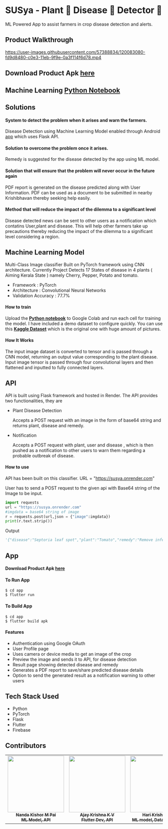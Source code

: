 # SUSya - Plant 🌱 Disease 🐛 Detector 🔎

ML Powered App to assist farmers in crop disease detection and alerts.

## Product Walkthrough


https://user-images.githubusercontent.com/57388834/120083080-fd9d8480-c0e3-11eb-9f9e-0a3f114f6d78.mp4



## Download Product Apk **[here](https://drive.google.com/file/d/1OldNeNr5KRfFX5G56689_fnSCuSGvTCM/view?usp=sharing)**
## Machine Learning **[Python Notebook](https://github.com/nandakishormpai2001/Plant_Disease_Detector/blob/main/model/Plant_Disease_Identifier.ipynb)**

## Solutions

#### System to detect the problem when it arises and warn the farmers.

Disease Detection using Machine Learning Model enabled through Android [app](https://drive.google.com/file/d/1OldNeNr5KRfFX5G56689_fnSCuSGvTCM/view?usp=sharing) which uses Flask API.

#### Solution to overcome the problem once it arises.

Remedy is suggested for the disease detected by the app using ML model.

#### Solution that will ensure that the problem will never occur in the future again

PDF report is generated on the disease predicted along with User Information. PDF can be used as a document to be submitted in nearby Krishibhavan thereby seeking help easily.

#### Method that will reduce the impact of the dilemma to a significant level

Disease detected news can be sent to other users as a notification which contatins User,plant and disease. This will help other farmers take up precautions thereby reducing the impact of the dilemma to a significant level considering a region.


## Machine Learning Model

Multi-Class Image classifier Built on PyTorch framework using CNN architecture. Currently Project Detects 17 States of disease in 4 plants ( Aiming Kerala State ) namely Cherry, Pepper, Potato and tomato.

* Framework : PyTorch
* Architecture : Convolutional Neural Networks
* Validation Accuracy : 77.7%



#### How to train

Upload the **[Python notebook](https://github.com/nandakishormpai2001/Plant_Disease_Detector/blob/main/model/Plant_Disease_Identifier.ipynb)** to Google Colab and run each cell for training the model. I have included a demo dataset to configure quickly. You can use this **[Kaggle Dataset](https://www.kaggle.com/vipoooool/new-plant-diseases-dataset)** which is the original one with huge amount of pictures.

#### How It Works

The input image dataset is converted to tensor and is passed through a CNN model, returning an output value corresponding to the plant disease. Input image tensor is passed through four convolutional layers and then flattened and inputted to fully connected layers.

## API

API is built using Flask framework and hosted in Render. The API provides two functionalities, they are

- Plant Disease Detection

    Accepts a POST request with an image in the form of base64 string and returns plant, disease and remedy.
    
- Notification
    
    Accepts a POST request with plant, user and disease , which is then pushed as a notification to other users to warn them regarding a probable outbreak of disease.
    

#### How to use

API has been built on this classifier. URL = "https://susya.onrender.com"

User has to send a POST request to the given api with Base64 string of the Image to be input. 

```python
import requests
url = "https://susya.onrender.com"
#imgdata = base64 string of image
r = requests.post(url,json = {"image":imgdata})
print(r.text.strip())
```
Output
```python
'{"disease":"Septoria leaf spot","plant":"Tomato","remedy":"Remove infected leaves immediately,......Fungonil and Daconil)."}'
```

## App

#### Download Product Apk **[here](https://drive.google.com/file/d/1OldNeNr5KRfFX5G56689_fnSCuSGvTCM/view?usp=sharing)**

#### To Run App

```shell
$ cd app
$ flutter run
```

#### To Build App

```shell
$ cd app 
$ flutter build apk
```

#### Features

- Authentication using Google OAuth
- User Profile page
- Uses camera or device media to get an image of the crop
- Preview the image and sends it to API, for disease detection
- Result page showing detected disease and remedy
- Generates a PDF report to save/share predicted disease details
- Option to send the generated result as a notification warning to other users


## Tech Stack Used

- Python
- PyTorch
- Flask
- Flutter
- Firebase


## Contributors

<table>
  <tr>

<td align="center"><a href="https://github.com/nandakishormpai"><img src="https://avatars.githubusercontent.com/u/57388834?v=4" width="180px;" alt=""/><br /><sub><b>Nanda Kishor M Pai<br />ML Model, API</b></sub></a><br />

  <td align="center"><a href="https://github.com/AJAYK-01"><img src="https://avatars.githubusercontent.com/u/55079486?v=4" width="180px;" alt=""/><br /><sub><b>Ajay Krishna K V<br /> Flutter Dev, API</b></sub></a><br />

  <td align="center"><a href="https://github.com/Harikrishnan6336"><img src="https://avatars.githubusercontent.com/u/53964426?v=4" width="180px;" alt=""/><br /><sub><b>Hari Krishnan U<br />ML model, Data collection</b></sub></a><br />

<td align="center"><a href="https://github.com/AntonySJohn"><img src="https://avatars.githubusercontent.com/u/57054372?v=4" width="180px;" alt=""/><br /><sub><b>Antony S John<br />Flutter Dev</b></sub></a><br />

</tr>
</table>

